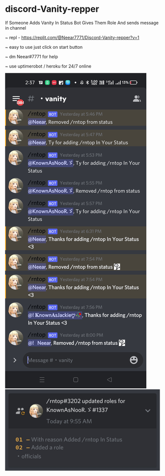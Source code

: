 # discord-Vanity-repper
If Someone Adds Vanity In Status Bot Gives Them Role And sends message in channel

~ repl - https://replit.com/@Neear7771/Discord-Vanity-repper?v=1

~ easy to use just click on start button

~ dm Neear#7771 for help

~ use uptimerobot / heroku for 24/7 online

![](images/Screenshot_2022-06-14-14-37-31-51_fa4ea8e8aeb69dcd3ab969e8fd3d4310.jpg)
![](images/Screenshot_2022-06-14-14-38-17-07_fa4ea8e8aeb69dcd3ab969e8fd3d4310.jpg)
